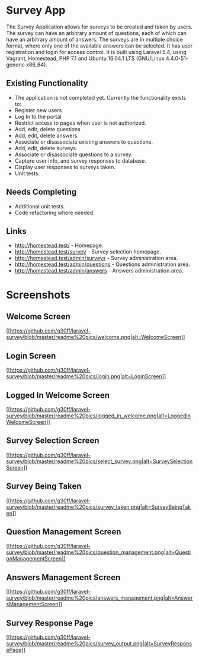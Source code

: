 # Survey App

The Survey Application allows for surveys to be created and taken by users.  The survey can have an arbitrary amount of questions, each of which can have an arbitrary amount of answers.  The surveys are in multiple choice format, where only one of the available answers can be selected. It has user registration and login for access control.  It is built using Laravel 5.4, using Vagrant, Homestead, PHP 7.1 and Ubuntu 16.04.1 LTS (GNU/Linux 4.4.0-51-generic x86_64).


## Existing Functionality

* The application is not completed yet.  Currently the functionality exists to:
* Register new users
* Log In to the portal
* Restrict access to pages when user is not authorized.
* Add, edit, delete questions
* Add, edit, delete answers.
* Associate or disassociate existing answers to questions.
* Add, edit, delete surveys.
* Associate or disassociate questions to a survey. 
* Capture user info, and survey responses to database.
* Display user responses to surveys taken.
* Unit tests.

## Needs Completing

* Additional unit tests.
* Code refactoring where needed.

## Links

* http://homestead.test/  -  Homepage.
* http://homestead.test/survey  -  Survey selection homepage.
* http://homestead.test/admin/surveys  -  Survey administration area.
* http://homestead.test/admin/questions  -  Questions administration area.
* http://homestead.test/admin/answers  -  Answers administration area.


# Screenshots
## Welcome Screen
[[https://github.com/g30ff/laravel-survey/blob/master/readme%20pics/welcome.png|alt=WelcomeScreen]]

## Login Screen
[[https://github.com/g30ff/laravel-survey/blob/master/readme%20pics/login.png|alt=LoginScreen]]

## Logged In Welcome Screen
[[https://github.com/g30ff/laravel-survey/blob/master/readme%20pics/logged_in_welcome.png|alt=LoggedInWelcomeScreen]]

## Survey Selection Screen
[[https://github.com/g30ff/laravel-survey/blob/master/readme%20pics/select_survey.png|alt=SurveySelectionScreen]]

## Survey Being Taken
[[https://github.com/g30ff/laravel-survey/blob/master/readme%20pics/survey_taken.png|alt=SurveyBeingTaken]]

## Question Management Screen
[[https://github.com/g30ff/laravel-survey/blob/master/readme%20pics/question_management.png|alt=QuestionManagementScreen]]

## Answers Management Screen
[[https://github.com/g30ff/laravel-survey/blob/master/readme%20pics/answers_management.png|alt=AnswersManagementScreen]]

## Survey Response Page
[[https://github.com/g30ff/laravel-survey/blob/master/readme%20pics/survey_output.png|alt=SurveyResponsePage]]
